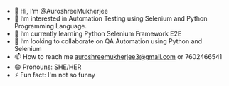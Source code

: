 - 👋 Hi, I’m @AuroshreeMukherjee
- 👀 I’m interested in Automation Testing using Selenium and Python Programming Language.
- 🌱 I’m currently learning Python Selenium Framework E2E 
- 💞️ I’m looking to collaborate on QA Automation using Python and Selenium
- 📫 How to reach me auroshreemukherjee3@gmail.com or 7602466541
- 😄 Pronouns: SHE/HER
- ⚡ Fun fact: I'm not so funny 

<!---
AuroshreeMukherjee/AuroshreeMukherjee is a ✨ special ✨ repository because its `README.md` (this file) appears on your GitHub profile.
You can click the Preview link to take a look at your changes.
--->
